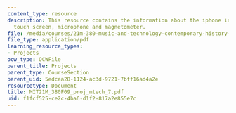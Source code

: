 ```yaml
---
content_type: resource
description: This resource contains the information about the iphone instrument interface,
  touch screen, microphone and magnetometer.
file: /media/courses/21m-380-music-and-technology-contemporary-history-and-aesthetics-fall-2009/f1fcf525ce2c4ba6d1f2817a2e855e7c_MIT21M_380F09_proj_mtech_7.pdf
file_type: application/pdf
learning_resource_types:
- Projects
ocw_type: OCWFile
parent_title: Projects
parent_type: CourseSection
parent_uid: 5edcea28-1124-ac3d-9721-7bff16ad4a2e
resourcetype: Document
title: MIT21M_380F09_proj_mtech_7.pdf
uid: f1fcf525-ce2c-4ba6-d1f2-817a2e855e7c
---
```

